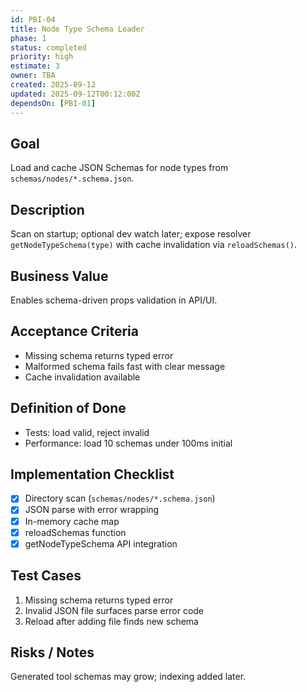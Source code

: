 ```yaml
---
id: PBI-04
title: Node Type Schema Loader
phase: 1
status: completed
priority: high
estimate: 3
owner: TBA
created: 2025-09-12
updated: 2025-09-12T00:12:00Z
dependsOn: [PBI-01]
---
```


## Goal
Load and cache JSON Schemas for node types from `schemas/nodes/*.schema.json`.

## Description
Scan on startup; optional dev watch later; expose resolver `getNodeTypeSchema(type)` with cache invalidation via `reloadSchemas()`.

## Business Value
Enables schema-driven props validation in API/UI.

## Acceptance Criteria
- Missing schema returns typed error
- Malformed schema fails fast with clear message
- Cache invalidation available

## Definition of Done
- Tests: load valid, reject invalid
- Performance: load 10 schemas under 100ms initial

## Implementation Checklist
- [x] Directory scan (`schemas/nodes/*.schema.json`)
- [x] JSON parse with error wrapping
- [x] In-memory cache map
- [x] reloadSchemas function
- [x] getNodeTypeSchema API integration

## Test Cases
1. Missing schema returns typed error
2. Invalid JSON file surfaces parse error code
3. Reload after adding file finds new schema

## Risks / Notes
Generated tool schemas may grow; indexing added later.
